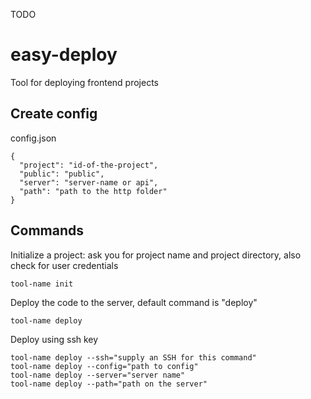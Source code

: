TODO

# easy-deploy

Tool for deploying frontend projects

## Create config

config.json

```
{
  "project": "id-of-the-project",
  "public": "public",
  "server": "server-name or api",
  "path": "path to the http folder"
}
```

## Commands

Initialize a project: ask you for project name and project directory, also check for user credentials

```
tool-name init
```

Deploy the code to the server, default command is "deploy"

```
tool-name deploy
```

Deploy using ssh key

```
tool-name deploy --ssh="supply an SSH for this command"
tool-name deploy --config="path to config"
tool-name deploy --server="server name"
tool-name deploy --path="path on the server"
```
